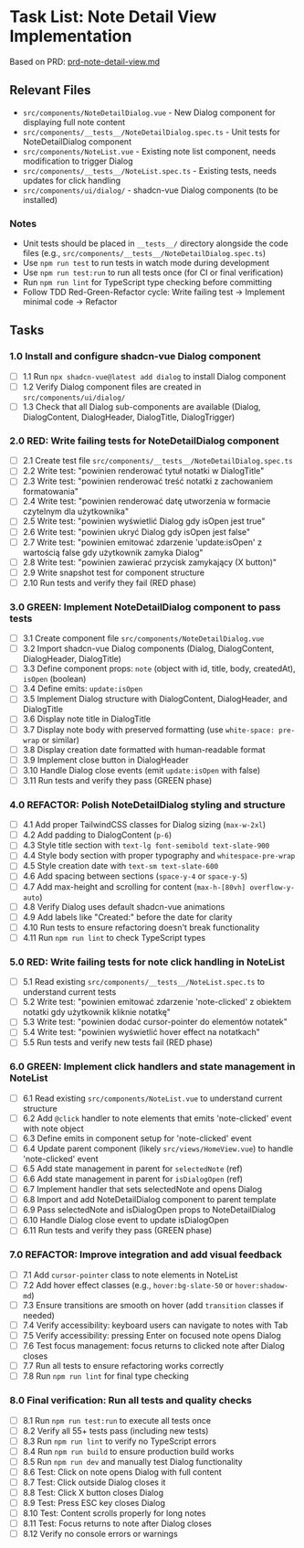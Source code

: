 # Task List: Note Detail View Implementation

Based on PRD: [prd-note-detail-view.md](tasks/prd-note-detail-view.md)

## Relevant Files

- `src/components/NoteDetailDialog.vue` - New Dialog component for displaying full note content
- `src/components/__tests__/NoteDetailDialog.spec.ts` - Unit tests for NoteDetailDialog component
- `src/components/NoteList.vue` - Existing note list component, needs modification to trigger Dialog
- `src/components/__tests__/NoteList.spec.ts` - Existing tests, needs updates for click handling
- `src/components/ui/dialog/` - shadcn-vue Dialog components (to be installed)

### Notes

- Unit tests should be placed in `__tests__/` directory alongside the code files (e.g., `src/components/__tests__/NoteDetailDialog.spec.ts`)
- Use `npm run test` to run tests in watch mode during development
- Use `npm run test:run` to run all tests once (for CI or final verification)
- Run `npm run lint` for TypeScript type checking before committing
- Follow TDD Red-Green-Refactor cycle: Write failing test → Implement minimal code → Refactor

## Tasks

### 1.0 Install and configure shadcn-vue Dialog component

- [ ] 1.1 Run `npx shadcn-vue@latest add dialog` to install Dialog component
- [ ] 1.2 Verify Dialog component files are created in `src/components/ui/dialog/`
- [ ] 1.3 Check that all Dialog sub-components are available (Dialog, DialogContent, DialogHeader, DialogTitle, DialogTrigger)

### 2.0 RED: Write failing tests for NoteDetailDialog component

- [ ] 2.1 Create test file `src/components/__tests__/NoteDetailDialog.spec.ts`
- [ ] 2.2 Write test: "powinien renderować tytuł notatki w DialogTitle"
- [ ] 2.3 Write test: "powinien renderować treść notatki z zachowaniem formatowania"
- [ ] 2.4 Write test: "powinien renderować datę utworzenia w formacie czytelnym dla użytkownika"
- [ ] 2.5 Write test: "powinien wyświetlić Dialog gdy isOpen jest true"
- [ ] 2.6 Write test: "powinien ukryć Dialog gdy isOpen jest false"
- [ ] 2.7 Write test: "powinien emitować zdarzenie 'update:isOpen' z wartością false gdy użytkownik zamyka Dialog"
- [ ] 2.8 Write test: "powinien zawierać przycisk zamykający (X button)"
- [ ] 2.9 Write snapshot test for component structure
- [ ] 2.10 Run tests and verify they fail (RED phase)

### 3.0 GREEN: Implement NoteDetailDialog component to pass tests

- [ ] 3.1 Create component file `src/components/NoteDetailDialog.vue`
- [ ] 3.2 Import shadcn-vue Dialog components (Dialog, DialogContent, DialogHeader, DialogTitle)
- [ ] 3.3 Define component props: `note` (object with id, title, body, createdAt), `isOpen` (boolean)
- [ ] 3.4 Define emits: `update:isOpen`
- [ ] 3.5 Implement Dialog structure with DialogContent, DialogHeader, and DialogTitle
- [ ] 3.6 Display note title in DialogTitle
- [ ] 3.7 Display note body with preserved formatting (use `white-space: pre-wrap` or similar)
- [ ] 3.8 Display creation date formatted with human-readable format
- [ ] 3.9 Implement close button in DialogHeader
- [ ] 3.10 Handle Dialog close events (emit `update:isOpen` with false)
- [ ] 3.11 Run tests and verify they pass (GREEN phase)

### 4.0 REFACTOR: Polish NoteDetailDialog styling and structure

- [ ] 4.1 Add proper TailwindCSS classes for Dialog sizing (`max-w-2xl`)
- [ ] 4.2 Add padding to DialogContent (`p-6`)
- [ ] 4.3 Style title section with `text-lg font-semibold text-slate-900`
- [ ] 4.4 Style body section with proper typography and `whitespace-pre-wrap`
- [ ] 4.5 Style creation date with `text-sm text-slate-600`
- [ ] 4.6 Add spacing between sections (`space-y-4` or `space-y-5`)
- [ ] 4.7 Add max-height and scrolling for content (`max-h-[80vh] overflow-y-auto`)
- [ ] 4.8 Verify Dialog uses default shadcn-vue animations
- [ ] 4.9 Add labels like "Created:" before the date for clarity
- [ ] 4.10 Run tests to ensure refactoring doesn't break functionality
- [ ] 4.11 Run `npm run lint` to check TypeScript types

### 5.0 RED: Write failing tests for note click handling in NoteList

- [ ] 5.1 Read existing `src/components/__tests__/NoteList.spec.ts` to understand current tests
- [ ] 5.2 Write test: "powinien emitować zdarzenie 'note-clicked' z obiektem notatki gdy użytkownik kliknie notatkę"
- [ ] 5.3 Write test: "powinien dodać cursor-pointer do elementów notatek"
- [ ] 5.4 Write test: "powinien wyświetlić hover effect na notatkach"
- [ ] 5.5 Run tests and verify new tests fail (RED phase)

### 6.0 GREEN: Implement click handlers and state management in NoteList

- [ ] 6.1 Read existing `src/components/NoteList.vue` to understand current structure
- [ ] 6.2 Add `@click` handler to note elements that emits 'note-clicked' event with note object
- [ ] 6.3 Define emits in component setup for 'note-clicked' event
- [ ] 6.4 Update parent component (likely `src/views/HomeView.vue`) to handle 'note-clicked' event
- [ ] 6.5 Add state management in parent for `selectedNote` (ref)
- [ ] 6.6 Add state management in parent for `isDialogOpen` (ref)
- [ ] 6.7 Implement handler that sets selectedNote and opens Dialog
- [ ] 6.8 Import and add NoteDetailDialog component to parent template
- [ ] 6.9 Pass selectedNote and isDialogOpen props to NoteDetailDialog
- [ ] 6.10 Handle Dialog close event to update isDialogOpen
- [ ] 6.11 Run tests and verify they pass (GREEN phase)

### 7.0 REFACTOR: Improve integration and add visual feedback

- [ ] 7.1 Add `cursor-pointer` class to note elements in NoteList
- [ ] 7.2 Add hover effect classes (e.g., `hover:bg-slate-50` or `hover:shadow-md`)
- [ ] 7.3 Ensure transitions are smooth on hover (add `transition` classes if needed)
- [ ] 7.4 Verify accessibility: keyboard users can navigate to notes with Tab
- [ ] 7.5 Verify accessibility: pressing Enter on focused note opens Dialog
- [ ] 7.6 Test focus management: focus returns to clicked note after Dialog closes
- [ ] 7.7 Run all tests to ensure refactoring works correctly
- [ ] 7.8 Run `npm run lint` for final type checking

### 8.0 Final verification: Run all tests and quality checks

- [ ] 8.1 Run `npm run test:run` to execute all tests once
- [ ] 8.2 Verify all 55+ tests pass (including new tests)
- [ ] 8.3 Run `npm run lint` to verify no TypeScript errors
- [ ] 8.4 Run `npm run build` to ensure production build works
- [ ] 8.5 Run `npm run dev` and manually test Dialog functionality
- [ ] 8.6 Test: Click on note opens Dialog with full content
- [ ] 8.7 Test: Click outside Dialog closes it
- [ ] 8.8 Test: Click X button closes Dialog
- [ ] 8.9 Test: Press ESC key closes Dialog
- [ ] 8.10 Test: Content scrolls properly for long notes
- [ ] 8.11 Test: Focus returns to note after Dialog closes
- [ ] 8.12 Verify no console errors or warnings
